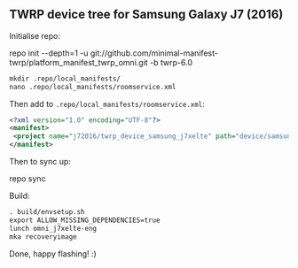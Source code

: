 ## TWRP device tree for Samsung Galaxy J7 (2016)

Initialise repo:

repo init --depth=1 -u git://github.com/minimal-manifest-twrp/platform_manifest_twrp_omni.git -b twrp-6.0

```xml
mkdir .repo/local_manifests/
nano .repo/local_manifests/roomservice.xml
```
Then add to `.repo/local_manifests/roomservice.xml`:

```xml
<?xml version="1.0" encoding="UTF-8"?>
<manifest>
 <project name="j72016/twrp_device_samsung_j7xelte" path="device/samsung/j7xelte" remote="github" revision="android-8.1" />
</manifest>
```
Then to sync up:

repo sync

Build:
```xml
. build/envsetup.sh
export ALLOW_MISSING_DEPENDENCIES=true
lunch omni_j7xelte-eng
mka recoveryimage
```

Done, happy flashing! :)
